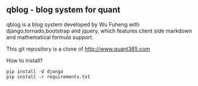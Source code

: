 
## qblog - blog system for quant

qblog is a blog system developed by Wu Fuheng with django,tornado,bootstrap and jquery, which features client side markdown and mathematical formula support.

This git repository is a clone of http://www.quant365.com

How to install?

```
pip install -U django
pip install -r requirements.txt
```
